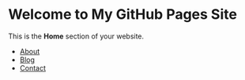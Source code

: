 # Welcome to My GitHub Pages Site

This is the **Home** section of your website.

- [About](about.md)
- [Blog](blog.md)
- [Contact](contact.md)
